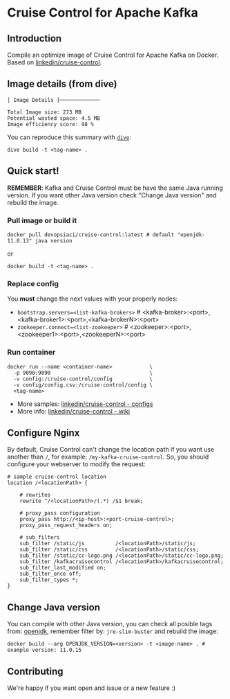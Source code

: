 # Cruise Control for Apache Kafka

## Introduction

Compile an optimize image of Cruise Control for Apache Kafka on Docker. Based on [linkedin/cruise-control](https://github.com/linkedin/cruise-control).

## Image details (from dive)

```text
│ Image Details ├─────────────

Total Image size: 273 MB
Potential wasted space: 4.5 MB
Image efficiency score: 98 % 
```

You can reproduce this summary with [`dive`](https://github.com/wagoodman/dive):

```command
dive build -t <tag-name> .
```

## Quick start!

**REMEMBER**: Kafka and Cruise Control must be have the same Java running version. If you want other Java version check "Change Java version" and rebuild the image.

### Pull image or build it

```command
docker pull devopsiaci/cruise-control:latest # default "openjdk-11.0.13" java version
```

or

```command
docker build -t <tag-name> .
```

### Replace config

You **must** change the next values with your properly nodes:

* `bootstrap.servers=<list-kafka-brokers>` # \<kafka-broker>:\<port>,\<kafka-broker1>:\<port>,\<kafka-brokerN>:\<port>
* `zookeeper.connect=<list-zookeeper>`     # \<zookeeper>:\<port>,\<zookeeper1>:\<port>,\<zookeeperN>:\<port>

### Run container

```command
docker run --name <container-name>            \
  -p 9090:9090                                \
  -v config:/cruise-control/config            \
  -v config/config.csv:/cruise-control/config \
  <tag-name>
```

* More samples: [linkedin/cruise-control - configs](https://github.com/linkedin/cruise-control/tree/migrate_to_kafka_2_4/config)
* More info: [linkedin/cruise-control - wiki](https://github.com/linkedin/cruise-control/wiki/)

## Configure Nginx

By default, Cruise Control can't change the location path if you want use another than `/`, for example: `/my-kafka-cruise-control`. So, you should configure your webserver to modify the request:

```command
# sample cruise-control location
location /<locationPath> {

    # rewrites
    rewrite ^/<locationPath>/(.*) /$1 break;

    # proxy_pass configuration
    proxy_pass http://<ip-host>:<port-cruise-control>;
    proxy_pass_request_headers on;

    # sub_filters
    sub_filter /static/js          /<locationPath>/static/js;
    sub_filter /static/css         /<locationPath>/static/css;
    sub_filter /static/cc-logo.png /<locationPath>/static/cc-logo.png;
    sub_filter /kafkacruisecontrol /<locationPath>/kafkacruisecontrol;
    sub_filter_last_modified on;
    sub_filter_once off;
    sub_filter_types *;
}
```

## Change Java version

You can compile with other Java version, you can check all posible tags from: [openjdk](https://hub.docker.com/_/openjdk?tab=tags&page=1&ordering=last_updated&name=jre-slim-buster), remember filter by: `jre-slim-buster` and rebuild the image:

```command
docker build --arg OPENJDK_VERSION=<version> -t <image-name> . # example version: 11.0.15
```

## Contributing

We're happy if you want open and issue or a new feature :)
